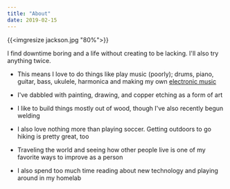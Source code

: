 ```yaml
---
title: "About"
date: 2019-02-15
---
```

{{<imgresize jackson.jpg "80%">}}

I find downtime boring and a life without creating to be lacking. I'll also try anything twice. 

+ This means I love to do things like play music (poorly); drums, piano, guitar, bass, ukulele, harmonica and making my own [electronic music](https://soundcloud.com/soehlert)

+ I've dabbled with painting, drawing, and copper etching as a form of art

+ I like to build things mostly out of wood, though I've also recently begun welding

+ I also love nothing more than playing soccer. Getting outdoors to go hiking is pretty great, too

+ Traveling the world and seeing how other people live is one of my favorite ways to improve as a person

+ I also spend too much time reading about new technology and playing around in my homelab
